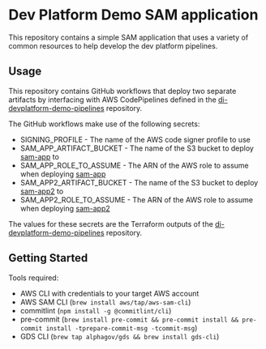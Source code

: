 # Dev Platform Demo SAM application

This repository contains a simple SAM application that uses a variety of common resources to help develop
the dev platform pipelines.

## Usage

This repository contains GitHub workflows that deploy two separate artifacts by interfacing with AWS CodePipelines
defined in the [di-devplatform-demo-pipelines](https://github.com/alphagov/di-devplatform-demo-pipelines)
repository.

The GitHub workflows make use of the following secrets:

* SIGNING_PROFILE - The name of the AWS code signer profile to use
* SAM_APP_ARTIFACT_BUCKET - The name of the S3 bucket to deploy [sam-app](sam-app) to
* SAM_APP_ROLE_TO_ASSUME - The ARN of the AWS role to assume when deploying [sam-app](sam-app)
* SAM_APP2_ARTIFACT_BUCKET - The name of the S3 bucket to deploy [sam-app2](sam-app2) to
* SAM_APP2_ROLE_TO_ASSUME - The ARN of the AWS role to assume when deploying [sam-app2](sam-app2)

The values for these secrets are the Terraform outputs of the
[di-devplatform-demo-pipelines](https://github.com/alphagov/di-devplatform-demo-pipelines) repository.

## Getting Started

Tools required:

* AWS CLI with credentials to your target AWS account
* AWS SAM CLI (`brew install aws/tap/aws-sam-cli`)
* commitlint (`npm install -g @commitlint/cli`)
* pre-commit (`brew install pre-commit && pre-commit install && pre-commit install -tprepare-commit-msg -tcommit-msg`)
* GDS CLI (`brew tap alphagov/gds && brew install gds-cli`)
